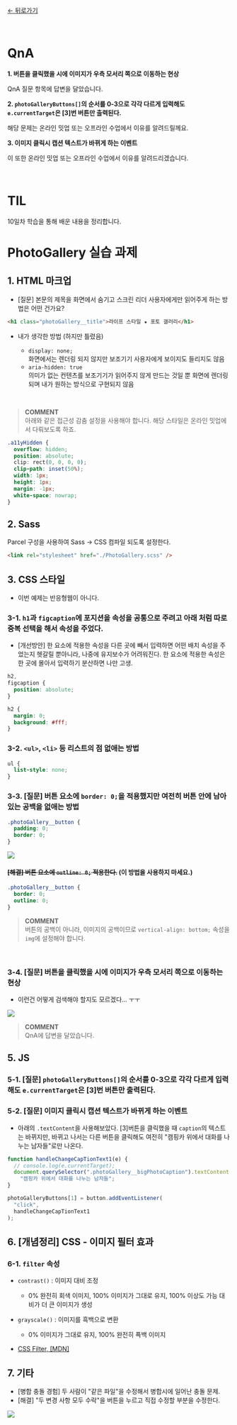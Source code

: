 [← 뒤로가기](./README.md)

<br />

# QnA

**1. 버튼을 클릭했을 시에 이미지가 우측 모서리 쪽으로 이동하는 현상**

QnA 질문 항목에 답변을 달았습니다.

**2. `photoGalleryButtons[]`의 순서를 0-3으로 각각 다르게 입력해도 `e.currentTarget`은 [3]번 버튼만 출력된다.**

해당 문제는 온라인 밋업 또는 오프라인 수업에서 이유를 알려드릴께요.

**3. 이미지 클릭시 캡션 텍스트가 바뀌게 하는 이벤트**

이 또한 온라인 밋업 또는 오프라인 수업에서 이유를 알려드리겠습니다.

<br/>

# TIL

10일차 학습을 통해 배운 내용을 정리합니다.

# PhotoGallery 실습 과제

## 1. HTML 마크업

- [질문] 본문의 제목을 화면에서 숨기고 스크린 리더 사용자에게만 읽어주게 하는 방법은 어떤 건가요?

```html
<h1 class="photoGallery__title">라이프 스타일 ★ 포토 갤러리</h1>
```

- 내가 생각한 방법 (하지만 틀렸음)

  - `display: none;`<br/>
    화면에서는 렌더링 되지 않지만 보조기기 사용자에게 보이지도 들리지도 않음
  - `aria-hidden: true`<br/>
    의미가 없는 컨텐츠를 보조기기가 읽어주지 않게 만드는 것일 뿐 화면에 렌더링 되며 내가 원하는 방식으로 구현되지 않음

<br/>

> **COMMENT**<br/>
> 아래와 같은 접근성 감춤 설정을 사용해야 합니다.
> 해당 스타일은 온라인 밋업에서 다뤄보도록 하죠.

```css
.a11yHidden {
  overflow: hidden;
  position: absolute;
  clip: rect(0, 0, 0, 0);
  clip-path: inset(50%);
  width: 1px;
  height: 1px;
  margin: -1px;
  white-space: nowrap;
}
```

## 2. Sass

Parcel 구성을 사용하여 Sass → CSS 컴파일 되도록 설정한다.

```html
<link rel="stylesheet" href="./PhotoGallery.scss" />
```

## 3. CSS 스타일

- 이번 예제는 반응형웹이 아니다.

### 3-1. `h1`과 `figcaption`에 포지션을 속성을 공통으로 주려고 아래 처럼 따로 중복 선택을 해서 속성을 주었다.

- [개선방안]
  한 요소에 적용한 속성을 다른 곳에 빼서 입력하면 어떤 배치 속성을 주었는지 헷갈릴 뿐아니라, 나중에 유지보수가 어려워진다.
  한 요소에 적용한 속성은 한 곳에 몰아서 입력하기 분산하면 나만 고생.

```css
h2,
figcaption {
  position: absolute;
}

h2 {
  margin: 0;
  background: #fff;
}
```

### 3-2. `<ul>`, `<li>` 등 리스트의 점 없애는 방법

```css
ul {
  list-style: none;
}
```

### 3-3. [질문] 버튼 요소에 `border: 0;`을 적용했지만 여전히 버튼 안에 남아있는 공백을 없애는 방법

```css
.photoGallery__button {
  padding: 0;
  border: 0;
}
```

![](./assets/TIL02_TIL_attached_file1.jpg)

#### <del>[해결] 버튼 요소에 `outline: 0;` 적용한다.</del> (이 방법을 사용하지 마세요.)

```css
.photoGallery__button {
  border: 0;
  outline: 0;
}
```

> **COMMENT**<br/>
> 버튼의 공백이 아니라, 이미지의 공백이므로 `vertical-align: bottom;` 속성을 `img`에 설정해야 합니다.

<br/>

### 3-4. [질문] 버튼을 클릭했을 시에 이미지가 우측 모서리 쪽으로 이동하는 현상

- 이런건 어떻게 검색해야 할지도 모르겠다... ㅜㅜ

![](./assets/TIL02_TIL_attached_file2.jpg)

> **COMMENT**<br/>
> QnA에 답변을 달았습니다.

## 5. JS

### 5-1. [질문] `photoGalleryButtons[]`의 순서를 0-3으로 각각 다르게 입력해도 `e.currentTarget`은 [3]번 버튼만 출력된다.

### 5-2. [질문] 이미지 클릭시 캡션 텍스트가 바뀌게 하는 이벤트

- 아래의 `.textContent`을 사용해보았다. [3]버튼을 클릭했을 때 `caption`의 텍스트는 바뀌지만, 바뀌고 나서는 다른 버튼을 클릭해도 여전히 "캠핑카 위에서 대화를 나누는 남자들"로만 나온다.

```js
function handleChangeCapTionText1(e) {
  // console.log(e.currentTarget);
  document.querySelector(".photoGallery__bigPhotoCaption").textContent =
    "캠핑카 위에서 대화를 나누는 남자들";
}

photoGalleryButtons[1] = button.addEventListener(
  "click",
  handleChangeCapTionText1
);
```

## 6. [개념정리] CSS - 이미지 필터 효과

### 6-1. `filter` 속성

- `contrast()` : 이미지 대비 조정
  - 0% 완전히 회색 이미지, 100% 이미지가 그대로 유지, 100% 이상도 가능 대비가 더 큰 이미지가 생성
- `grayscale()` : 이미지를 흑백으로 변환

  - 0% 이미지가 그대로 유지, 100% 완전히 픅백 이미지

- [CSS Filter, [MDN]](https://developer.mozilla.org/ko/docs/Web/CSS/filter)

## 7. 기타

- [병합 충돌 경험] 두 사람이 "같은 파일"을 수정해서 병합시에 일어난 충돌 문제.
- [해결] "두 변경 사항 모두 수락"을 버튼을 누르고 직접 수정할 부분을 수정한다.

![](./assets/TIL02_git_hub_conflict1.jpg)
